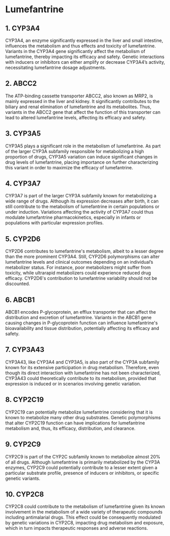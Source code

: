 # Lumefantrine

## 1. CYP3A4
CYP3A4, an enzyme significantly expressed in the liver and small intestine, influences the metabolism and thus effects and toxicity of lumefantrine. Variants in the CYP3A4 gene significantly affect the metabolism of lumefantrine, thereby impacting its efficacy and safety. Genetic interactions with inducers or inhibitors can either amplify or decrease CYP3A4’s activity, necessitating lumefantrine dosage adjustments.

## 2. ABCC2
The ATP-binding cassette transporter ABCC2, also known as MRP2, is mainly expressed in the liver and kidney. It significantly contributes to the biliary and renal elimination of lumefantrine and its metabolites. Thus, variants in the ABCC2 gene that affect the function of this transporter can lead to altered lumefantrine levels, affecting its efficacy and safety.

## 3. CYP3A5
CYP3A5 plays a significant role in the metabolism of lumefantrine. As part of the larger CYP3A subfamily responsible for metabolizing a high proportion of drugs, CYP3A5 variation can induce significant changes in drug levels of lumefantrine, placing importance on further characterizing this variant in order to maximize the efficacy of lumefantrine.

## 4. CYP3A7
CYP3A7 is part of the larger CYP3A subfamily known for metabolizing a wide range of drugs. Although its expression decreases after birth, it can still contribute to the metabolism of lumefantrine in certain populations or under induction. Variations affecting the activity of CYP3A7 could thus modulate lumefantrine pharmacokinetics, especially in infants or populations with particular expression profiles.

## 5. CYP2D6
CYP2D6 contributes to lumefantrine's metabolism, albeit to a lesser degree than the more prominent CYP3A4. Still, CYP2D6 polymorphisms can alter lumefantrine levels and clinical outcomes depending on an individual’s metabolizer status. For instance, poor metabolizers might suffer from toxicity, while ultrarapid metabolizers could experience reduced drug efficacy. CYP2D6's contribution to lumefantrine variability should not be discounted.

## 6. ABCB1
ABCB1 encodes P-glycoprotein, an efflux transporter that can affect the distribution and excretion of lumefantrine. Variants in the ABCB1 gene causing changes in P-glycoprotein function can influence lumefantrine's bioavailability and tissue distribution, potentially affecting its efficacy and safety.

## 7. CYP3A43
CYP3A43, like CYP3A4 and CYP3A5, is also part of the CYP3A subfamily known for its extensive participation in drug metabolism. Therefore, even though its direct interaction with lumefantrine has not been characterized, CYP3A43 could theoretically contribute to its metabolism, provided that expression is induced or in scenarios involving genetic variation.

## 8. CYP2C19
CYP2C19 can potentially metabolize lumefantrine considering that it is known to metabolize many other drug substrates. Genetic polymorphisms that alter CYP2C19 function can have implications for lumefantrine metabolism and, thus, its efficacy, distribution, and clearance.

## 9. CYP2C9
CYP2C9 is part of the CYP2C subfamily known to metabolize almost 20% of all drugs. Although lumefantrine is primarily metabolized by the CYP3A enzymes, CYP2C9 could potentially contribute to a lesser extent given a particular substrate profile, presence of inducers or inhibitors, or specific genetic variants.

## 10. CYP2C8
CYP2C8 could contribute to the metabolism of lumefantrine given its known involvement in the metabolism of a wide variety of therapeutic compounds including antimalarial drugs. This effect could be consequently modulated by genetic variations in CYP2C8, impacting drug metabolism and exposure, which in turn impacts therapeutic responses and adverse reactions.

